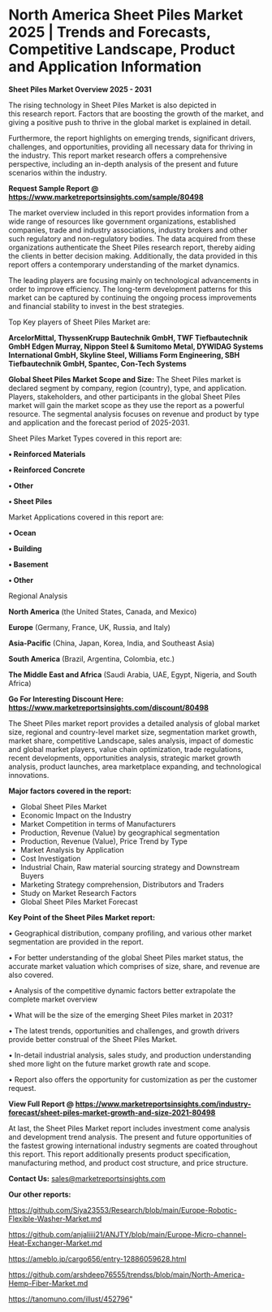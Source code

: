 # North America Sheet Piles Market 2025 | Trends and Forecasts, Competitive Landscape, Product and Application Information

<Strong> Sheet Piles Market Overview 2025 - 2031</strong>

The rising technology in Sheet Piles Market is also depicted in this research report. Factors that are boosting the growth of the market, and giving a positive push to thrive in the global market is explained in detail.

Furthermore, the report highlights on emerging trends, significant drivers, challenges, and opportunities, providing all necessary data for thriving in the industry. This report market research offers a comprehensive perspective, including an in-depth analysis of the present and future scenarios within the industry.

<strong>Request Sample Report @ <a href=https://www.marketreportsinsights.com/sample/80498>https://www.marketreportsinsights.com/sample/80498</a></strong>

The market overview included in this report provides information from a wide range of resources like government organizations, established companies, trade and industry associations, industry brokers and other such regulatory and non-regulatory bodies. The data acquired from these organizations authenticate the Sheet Piles research report, thereby aiding the clients in better decision making. Additionally, the data provided in this report offers a contemporary understanding of the market dynamics.

The leading players are focusing mainly on technological advancements in order to improve efficiency. The long-term development patterns for this market can be captured by continuing the ongoing process improvements and financial stability to invest in the best strategies.

Top Key players of Sheet Piles Market are:

<strong>ArcelorMittal, ThyssenKrupp Bautechnik GmbH, TWF Tiefbautechnik GmbH Edgen Murray, Nippon Steel & Sumitomo Metal, DYWIDAG Systems International GmbH, Skyline Steel, Williams Form Engineering, SBH Tiefbautechnik GmbH, Spantec, Con-Tech Systems</strong>

<strong><b>Global Sheet Piles Market Scope and Size:</b></strong>
The Sheet Piles market is declared segment by company, region (country), type, and application. Players, stakeholders, and other participants in the global Sheet Piles market will gain the market scope as they use the report as a powerful resource. The segmental analysis focuses on revenue and product by type and application and the forecast period of 2025-2031.

Sheet Piles Market Types covered in this report are:

<strong>• Reinforced Materials

• Reinforced Concrete

• Other

• Sheet Piles</strong>

Market Applications covered in this report are:

<strong>• Ocean

• Building

• Basement

• Other</strong> 

Regional Analysis

<strong>North America</strong> (the United States, Canada, and Mexico)

<strong>Europe</strong> (Germany, France, UK, Russia, and Italy)

<strong>Asia-Pacific</strong> (China, Japan, Korea, India, and Southeast Asia)

<strong>South America</strong> (Brazil, Argentina, Colombia, etc.)

<strong>The Middle East and Africa</strong> (Saudi Arabia, UAE, Egypt, Nigeria, and South Africa)

<strong>Go For Interesting Discount Here: <a href=https://www.marketreportsinsights.com/discount/80498>https://www.marketreportsinsights.com/discount/80498</a></strong>

The Sheet Piles market report provides a detailed analysis of global market size, regional and country-level market size, segmentation market growth, market share, competitive Landscape, sales analysis, impact of domestic and global market players, value chain optimization, trade regulations, recent developments, opportunities analysis, strategic market growth analysis, product launches, area marketplace expanding, and technological innovations.

<strong><b>Major factors covered in the report:</b></strong>
<ul>
  <li>Global Sheet Piles Market </li>
  <li>Economic Impact on the Industry</li>
  <li>Market Competition in terms of Manufacturers</li>
  <li>Production, Revenue (Value) by geographical segmentation</li>
  <li>Production, Revenue (Value), Price Trend by Type</li>
  <li>Market Analysis by Application</li>
  <li>Cost Investigation</li>
  <li>Industrial Chain, Raw material sourcing strategy and Downstream Buyers</li>
  <li>Marketing Strategy comprehension, Distributors and Traders</li>
  <li>Study on Market Research Factors</li>
  <li>Global Sheet Piles Market Forecast</li>
</ul>

<strong><b>Key Point of the Sheet Piles Market report:</b></strong>

• Geographical distribution, company profiling, and various other market segmentation are provided in the report.

• For better understanding of the global Sheet Piles market status, the accurate market valuation which comprises of size, share, and revenue are also covered.

• Analysis of the competitive dynamic factors better extrapolate the complete market overview

• What will be the size of the emerging Sheet Piles market in 2031?

• The latest trends, opportunities and challenges, and growth drivers provide better construal of the Sheet Piles Market.

• In-detail industrial analysis, sales study, and production understanding shed more light on the future market growth rate and scope.

• Report also offers the opportunity for customization as per the customer request.

<strong><b>View Full Report @ <a href=https://www.marketreportsinsights.com/industry-forecast/sheet-piles-market-growth-and-size-2021-80498>https://www.marketreportsinsights.com/industry-forecast/sheet-piles-market-growth-and-size-2021-80498</a></b></strong>


At last, the Sheet Piles Market report includes investment come analysis and development trend analysis. The present and future opportunities of the fastest growing international industry segments are coated throughout this report. This report additionally presents product specification, manufacturing method, and product cost structure, and price structure.

<strong>Contact Us:</strong>
sales@marketreportsinsights.com

<strong>Our other reports:</strong>

<a href=https://github.com/Siya23553/Research/blob/main/Europe-Robotic-Flexible-Washer-Market.md>https://github.com/Siya23553/Research/blob/main/Europe-Robotic-Flexible-Washer-Market.md</a>

<a href=https://github.com/anjaliiii21/ANJTY/blob/main/Europe-Micro-channel-Heat-Exchanger-Market.md>https://github.com/anjaliiii21/ANJTY/blob/main/Europe-Micro-channel-Heat-Exchanger-Market.md</a>

<a href=https://ameblo.jp/cargo656/entry-12886059628.html>https://ameblo.jp/cargo656/entry-12886059628.html</a>

<a href=https://github.com/arshdeep76555/trendss/blob/main/North-America-Hemp-Fiber-Market.md>https://github.com/arshdeep76555/trendss/blob/main/North-America-Hemp-Fiber-Market.md</a>

<a href=https://tanomuno.com/illust/452796>https://tanomuno.com/illust/452796</a>"

